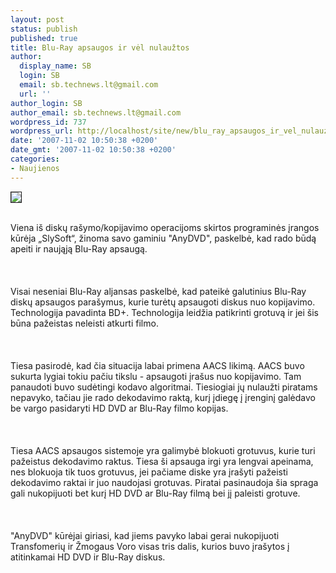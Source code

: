 ```yaml
---
layout: post
status: publish
published: true
title: Blu-Ray apsaugos ir vėl nulaužtos
author:
  display_name: SB
  login: SB
  email: sb.technews.lt@gmail.com
  url: ''
author_login: SB
author_email: sb.technews.lt@gmail.com
wordpress_id: 737
wordpress_url: http://localhost/site/new/blu_ray_apsaugos_ir_vel_nulauztos/
date: '2007-11-02 10:50:38 +0200'
date_gmt: '2007-11-02 10:50:38 +0200'
categories:
- Naujienos
---
```

<div class="imgright"><img src="http://www.technews.lt/upl/Failai/Blu-Ray%20logo.jpg" border="1"></div>
<p><br>Viena iš diskų rašymo/kopijavimo operacijoms skirtos programinės įrangos kūrėja „SlySoft“, žinoma savo gaminiu &quot;AnyDVD&quot;, paskelbė, kad rado būdą apeiti ir naująją Blu-Ray apsaugą.<br />
<br><br />
<br>Visai neseniai Blu-Ray aljansas paskelbė, kad pateikė galutinius Blu-Ray diskų apsaugos parašymus, kurie turėtų apsaugoti diskus nuo kopijavimo. Technologija pavadinta BD+. Technologija leidžia patikrinti grotuvą ir jei šis būna pažeistas neleisti atkurti filmo.<br />
<br><br />
<br>Tiesa pasirodė, kad čia situacija labai primena AACS likimą. AACS buvo sukurta lygiai tokiu pačiu tikslu - apsaugoti įrašus nuo kopijavimo. Tam panaudoti buvo sudėtingi kodavo algoritmai. Tiesiogiai jų nulaužti piratams nepavyko, tačiau jie rado dekodavimo raktą, kurį įdiegę į įrenginį galėdavo be vargo pasidaryti HD DVD ar Blu-Ray filmo kopijas.<br />
<br><br />
<br>Tiesa AACS apsaugos sistemoje yra galimybė blokuoti grotuvus, kurie turi pažeistus dekodavimo raktus. Tiesa ši apsauga irgi yra lengvai apeinama, nes blokuoja tik tuos grotuvus, jei pačiame diske yra įrašyti pažeisti dekodavimo raktai ir juo naudojasi grotuvas. Piratai pasinaudoja šia spraga gali nukopijuoti bet kurį HD DVD ar Blu-Ray filmą bei jį paleisti grotuve.<br />
<br><br />
<br>&quot;AnyDVD&quot; kūrėjai giriasi, kad jiems pavyko labai gerai nukopijuoti Transfomerių ir Žmogaus Voro visas tris dalis, kurios buvo įrašytos į atitinkamai HD DVD ir Blu-Ray diskus.<br />
<br></p>
